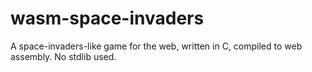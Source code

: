# wasm-space-invaders
A space-invaders-like game for the web, written in C, compiled to web assembly. No stdlib used.
